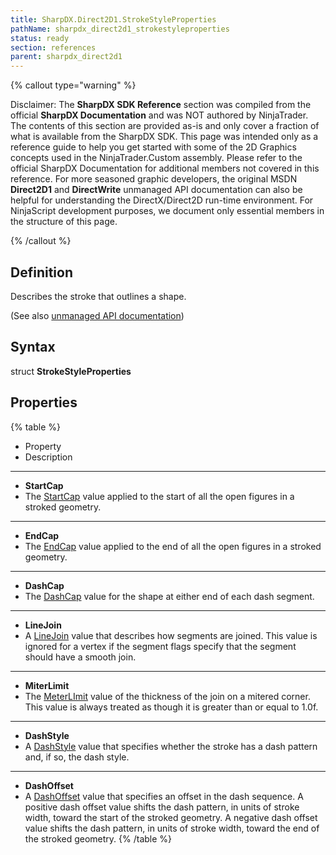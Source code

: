 ```yaml
---
title: SharpDX.Direct2D1.StrokeStyleProperties
pathName: sharpdx_direct2d1_strokestyleproperties
status: ready
section: references
parent: sharpdx_direct2d1
---
```


{% callout type="warning" %}

Disclaimer: The **SharpDX SDK Reference** section was compiled from the official **SharpDX Documentation** and was NOT authored by NinjaTrader. The contents of this section are provided as-is and only cover a fraction of what is available from the SharpDX SDK. This page was intended only as a reference guide to help you get started with some of the 2D Graphics concepts used in the NinjaTrader.Custom assembly. Please refer to the official SharpDX Documentation for additional members not covered in this reference. For more seasoned graphic developers, the original MSDN **Direct2D1** and **DirectWrite** unmanaged API documentation can also be helpful for understanding the DirectX/Direct2D run-time environment. For NinjaScript development purposes, we document only essential members in the structure of this page.

{% /callout %}

## Definition

Describes the stroke that outlines a shape.

(See also [unmanaged API documentation](http://msdn.microsoft.com/en-us/library/dd368164.aspx))

## Syntax

struct **StrokeStyleProperties**

## Properties

{% table %}

* Property
* Description

---

* **StartCap**
* The [StartCap](sharpdx_direct2d1_strokestyle_startcap) value applied to the start of all the open figures in a stroked geometry.

---

* **EndCap**
* The [EndCap](sharpdx_direct2d1_strokestyle_endcap) value applied to the end of all the open figures in a stroked geometry.

---

* **DashCap**
* The [DashCap](sharpdx_direct2d1_strokestyle_dashcap) value for the shape at either end of each dash segment.

---

* **LineJoin**
* A [LineJoin](sharpdx_direct2d1_strokestyle_linejoin) value that describes how segments are joined. This value is ignored for a vertex if the segment flags specify that the segment should have a smooth join.

---

* **MiterLimit**
* The [MeterLImit](sharpdx_direct2d1_strokestyle_miterlimit) value of the thickness of the join on a mitered corner. This value is always treated as though it is greater than or equal to 1.0f.

---

* **DashStyle**
* A [DashStyle](sharpdx_direct2d1_strokestyle_dashstyle) value that specifies whether the stroke has a dash pattern and, if so, the dash style.

---

* **DashOffset**
* A [DashOffset](sharpdx_direct2d1_strokestyle_dashoffset) value that specifies an offset in the dash sequence. A positive dash offset value shifts the dash pattern, in units of stroke width, toward the start of the stroked geometry. A negative dash offset value shifts the dash pattern, in units of stroke width, toward the end of the stroked geometry.
{% /table %}
